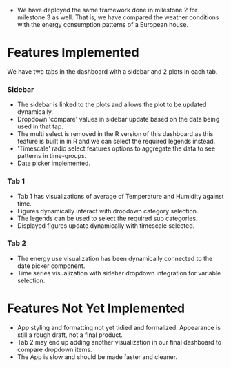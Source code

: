 * We have deployed the same framework done in milestone 2 for milestone 3 as well. That is, we have compared the weather conditions with the energy consumption patterns of a European house.

# Features Implemented
We have two tabs in the dashboard with a sidebar and 2 plots in each tab. 

### Sidebar

* The sidebar is linked to the plots and allows the plot to be updated dynamically.
* Dropdown 'compare' values in sidebar update based on the data being used in that tap.
* The multi select is removed in the R version of this dashboard as this feature is built in in R and we can select the required legends instead.
* 'Timescale' radio select features options to aggregate the data to see patterns in time-groups.
*  Date picker implemented.

### Tab 1
* Tab 1 has visualizations of average of Temperature and Humidity against time.
* Figures dynamically interact with dropdown category selection.
* The legends can be used to select the required sub categories.
* Displayed figures update dynamically with timescale selected.


### Tab 2
* The energy use visualization has been dynamically connected to the date picker component.
* Time series visualization with sidebar dropdown integration for variable selection.

# Features Not Yet Implemented

* App styling and formatting not yet tidied and formalized. Appearance is still a rough draft, not a final product.
* Tab 2 may end up adding another visualization in our final dashboard to compare dropdown items.
* The App is slow and should be made faster and cleaner.

